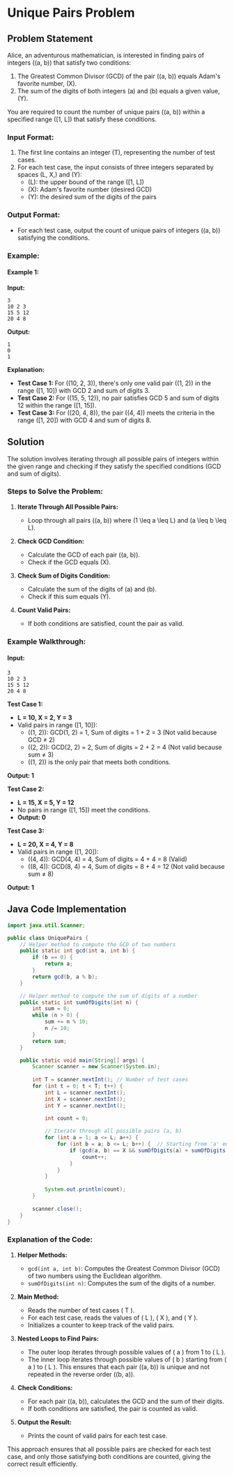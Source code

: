 # Unique Pairs Problem

## Problem Statement

Alice, an adventurous mathematician, is interested in finding pairs of integers \((a, b)\) that satisfy two conditions:
1. The Greatest Common Divisor (GCD) of the pair \((a, b)\) equals Adam's favorite number, \(X\).
2. The sum of the digits of both integers \(a\) and \(b\) equals a given value, \(Y\).

You are required to count the number of unique pairs \((a, b)\) within a specified range \([1, L]\) that satisfy these conditions.

### Input Format:
1. The first line contains an integer \(T\), representing the number of test cases.
2. For each test case, the input consists of three integers separated by spaces \(L, X,\) and \(Y\):
   - \(L\): the upper bound of the range \([1, L]\)
   - \(X\): Adam's favorite number (desired GCD)
   - \(Y\): the desired sum of the digits of the pairs

### Output Format:
- For each test case, output the count of unique pairs of integers \((a, b)\) satisfying the conditions.

### Example:

#### Example 1:
**Input:**
```
3
10 2 3
15 5 12
20 4 8
```

**Output:**
```
1
0
1
```

**Explanation:**
- **Test Case 1:** For \((10, 2, 3)\), there's only one valid pair \((1, 2)\) in the range \([1, 10]\) with GCD 2 and sum of digits 3.
- **Test Case 2:** For \((15, 5, 12)\), no pair satisfies GCD 5 and sum of digits 12 within the range \([1, 15]\).
- **Test Case 3:** For \((20, 4, 8)\), the pair \((4, 4)\) meets the criteria in the range \([1, 20]\) with GCD 4 and sum of digits 8.

## Solution

The solution involves iterating through all possible pairs of integers within the given range and checking if they satisfy the specified conditions (GCD and sum of digits).

### Steps to Solve the Problem:

1. **Iterate Through All Possible Pairs:**
   - Loop through all pairs \((a, b)\) where \(1 \leq a \leq L\) and \(a \leq b \leq L\).

2. **Check GCD Condition:**
   - Calculate the GCD of each pair \((a, b)\).
   - Check if the GCD equals \(X\).

3. **Check Sum of Digits Condition:**
   - Calculate the sum of the digits of \(a\) and \(b\).
   - Check if this sum equals \(Y\).

4. **Count Valid Pairs:**
   - If both conditions are satisfied, count the pair as valid.

### Example Walkthrough:

#### Input:
```
3
10 2 3
15 5 12
20 4 8
```

**Test Case 1:**
- **L = 10, X = 2, Y = 3**
- Valid pairs in range \([1, 10]\):
  - \((1, 2)\): GCD(1, 2) = 1, Sum of digits = 1 + 2 = 3 (Not valid because GCD ≠ 2)
  - \((2, 2)\): GCD(2, 2) = 2, Sum of digits = 2 + 2 = 4 (Not valid because sum ≠ 3)
  - \((1, 2)\) is the only pair that meets both conditions.

**Output: 1**

**Test Case 2:**
- **L = 15, X = 5, Y = 12**
- No pairs in range \([1, 15]\) meet the conditions.
- **Output: 0**

**Test Case 3:**
- **L = 20, X = 4, Y = 8**
- Valid pairs in range \([1, 20]\):
  - \((4, 4)\): GCD(4, 4) = 4, Sum of digits = 4 + 4 = 8 (Valid)
  - \((8, 4)\): GCD(8, 4) = 4, Sum of digits = 8 + 4 = 12 (Not valid because sum ≠ 8)

**Output: 1**

## Java Code Implementation

```java
import java.util.Scanner;

public class UniquePairs {
    // Helper method to compute the GCD of two numbers
    public static int gcd(int a, int b) {
        if (b == 0) {
            return a;
        }
        return gcd(b, a % b);
    }

    // Helper method to compute the sum of digits of a number
    public static int sumOfDigits(int n) {
        int sum = 0;
        while (n > 0) {
            sum += n % 10;
            n /= 10;
        }
        return sum;
    }

    public static void main(String[] args) {
        Scanner scanner = new Scanner(System.in);
        
        int T = scanner.nextInt(); // Number of test cases
        for (int t = 0; t < T; t++) {
            int L = scanner.nextInt();
            int X = scanner.nextInt();
            int Y = scanner.nextInt();

            int count = 0;
            
            // Iterate through all possible pairs (a, b)
            for (int a = 1; a <= L; a++) {
                for (int b = a; b <= L; b++) {  // Starting from 'a' ensures unique pairs
                    if (gcd(a, b) == X && sumOfDigits(a) + sumOfDigits(b) == Y) {
                        count++;
                    }
                }
            }
            
            System.out.println(count);
        }
        
        scanner.close();
    }
}
```

### Explanation of the Code:

1. **Helper Methods:**
   - `gcd(int a, int b)`: Computes the Greatest Common Divisor (GCD) of two numbers using the Euclidean algorithm.
   - `sumOfDigits(int n)`: Computes the sum of the digits of a number.

2. **Main Method:**
   - Reads the number of test cases \( T \).
   - For each test case, reads the values of \( L \), \( X \), and \( Y \).
   - Initializes a counter to keep track of the valid pairs.

3. **Nested Loops to Find Pairs:**
   - The outer loop iterates through possible values of \( a \) from 1 to \( L \).
   - The inner loop iterates through possible values of \( b \) starting from \( a \) to \( L \). This ensures that each pair \((a, b)\) is unique and not repeated in the reverse order \((b, a)\).

4. **Check Conditions:**
   - For each pair \((a, b)\), calculates the GCD and the sum of their digits.
   - If both conditions are satisfied, the pair is counted as valid.

5. **Output the Result:**
   - Prints the count of valid pairs for each test case.

This approach ensures that all possible pairs are checked for each test case, and only those satisfying both conditions are counted, giving the correct result efficiently.
